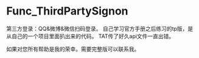 # Func_ThirdPartySignon
第三方登录：QQ&微博&微信扫码登录。
自己学习官方手册之后练习的tp版，是从自己的一个项目里面扒出来的代码。
TAT传了好久api文件一直出错。

  如果对您所有帮助是我的荣幸。需要完整版可以联系我。
